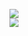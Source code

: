 [![](https://img.shields.io/badge/Made%20With-Github%20Spray-lightgrey.svg?style=for-the-badge&logo=github)](https://github.com/Annihil/github-spray#6440)  
[![](https://i.imgur.com/2DrTn0Z.gif)](https://github.com/Annihil/github-spray)